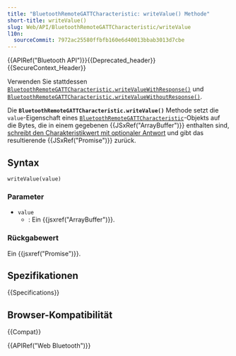 ```yaml
---
title: "BluetoothRemoteGATTCharacteristic: writeValue() Methode"
short-title: writeValue()
slug: Web/API/BluetoothRemoteGATTCharacteristic/writeValue
l10n:
  sourceCommit: 7972ac25580ffbfb160e6d40013bbab3013d7cbe
---
```


{{APIRef("Bluetooth API")}}{{Deprecated_header}}{{SecureContext_Header}}

Verwenden Sie stattdessen [`BluetoothRemoteGATTCharacteristic.writeValueWithResponse()`](/de/docs/Web/API/BluetoothRemoteGATTCharacteristic/writeValueWithResponse) und [`BluetoothRemoteGATTCharacteristic.writeValueWithoutResponse()`](/de/docs/Web/API/BluetoothRemoteGATTCharacteristic/writeValueWithoutResponse).

Die **`BluetoothRemoteGATTCharacteristic.writeValue()`** Methode setzt die `value`-Eigenschaft eines [`BluetoothRemoteGATTCharacteristic`](/de/docs/Web/API/BluetoothRemoteGATTCharacteristic)-Objekts auf die Bytes, die in einem gegebenen {{JSxRef("ArrayBuffer")}} enthalten sind, [schreibt den Charakteristikwert mit optionaler Antwort](https://webbluetoothcg.github.io/web-bluetooth/#writecharacteristicvalue) und gibt das resultierende {{JSxRef("Promise")}} zurück.

## Syntax

```js-nolint
writeValue(value)
```

### Parameter

- `value`
  - : Ein {{jsxref("ArrayBuffer")}}.

### Rückgabewert

Ein {{jsxref("Promise")}}.

## Spezifikationen

{{Specifications}}

## Browser-Kompatibilität

{{Compat}}

{{APIRef("Web Bluetooth")}}
